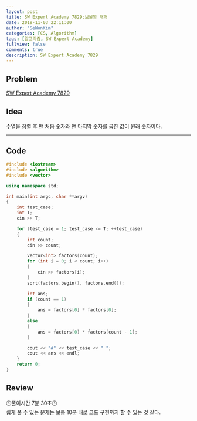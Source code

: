 ```yaml
---
layout: post
title: SW Expert Academy 7829:보물왕 태혁
date: 2019-11-03 22:11:00
author: "SeWonKim"
categories: [CS, Algorithm]
tags: [알고리즘, SW Expert Academy]
fullview: false
comments: true
description: SW Expert Academy 7829
---
```


## Problem

[SW Expert Academy 7829](https://swexpertacademy.com/main/code/problem/problemDetail.do?contestProbId=AWtInr3auH0DFASy&categoryId=AWtInr3auH0DFASy&categoryType=CODE)


## Idea

수열을 정렬 후 맨 처음 숫자와 맨 마지막 숫자를 곱한 값이 원래 숫자이다.

---

## Code

```cpp
#include <iostream>
#include <algorithm>
#include <vector>

using namespace std;

int main(int argc, char **argv)
{
    int test_case;
    int T;
    cin >> T;

    for (test_case = 1; test_case <= T; ++test_case)
    {
        int count;
        cin >> count;

        vector<int> factors(count);
        for (int i = 0; i < count; i++)
        {
            cin >> factors[i];
        }
        sort(factors.begin(), factors.end());

        int ans;
        if (count == 1)
        {
            ans = factors[0] * factors[0];
        }
        else
        {
            ans = factors[0] * factors[count - 1];
        }

        cout << "#" << test_case << " ";
        cout << ans << endl;
    }
    return 0;
}
```

## Review
🕒풀이시간 7분 30초🕒      
쉽게 풀 수 있는 문제는 보통 10분 내로 코드 구현까지 할 수 있는 것 같다.
